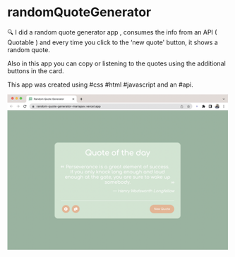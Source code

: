 # randomQuoteGenerator

<p>
 🔍 I did a random quote generator app , consumes the info from an API ( Quotable ) and every time you click to the ‘new quote' button, it shows a random quote.
</p>
<p>
Also in this app you can copy or listening to the quotes using the additional buttons in the card.
</p>
<p>
This app was created using #css #html #javascript and an #api.
</p>

<img src= './image.png' width='500'/>